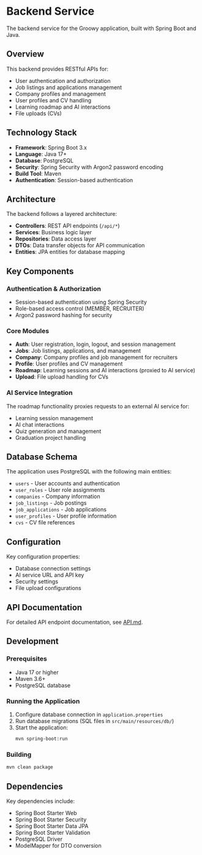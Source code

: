 # Backend Service

The backend service for the Groowy application, built with Spring Boot and Java.

## Overview

This backend provides RESTful APIs for:
- User authentication and authorization
- Job listings and applications management
- Company profiles and management
- User profiles and CV handling
- Learning roadmap and AI interactions
- File uploads (CVs)

## Technology Stack

- **Framework**: Spring Boot 3.x
- **Language**: Java 17+
- **Database**: PostgreSQL
- **Security**: Spring Security with Argon2 password encoding
- **Build Tool**: Maven
- **Authentication**: Session-based authentication

## Architecture

The backend follows a layered architecture:

- **Controllers**: REST API endpoints (`/api/*`)
- **Services**: Business logic layer
- **Repositories**: Data access layer
- **DTOs**: Data transfer objects for API communication
- **Entities**: JPA entities for database mapping

## Key Components

### Authentication & Authorization
- Session-based authentication using Spring Security
- Role-based access control (MEMBER, RECRUITER)
- Argon2 password hashing for security

### Core Modules
- **Auth**: User registration, login, logout, and session management
- **Jobs**: Job listings, applications, and management
- **Company**: Company profiles and job management for recruiters
- **Profile**: User profiles and CV management
- **Roadmap**: Learning sessions and AI interactions (proxied to AI service)
- **Upload**: File upload handling for CVs

### AI Service Integration
The roadmap functionality proxies requests to an external AI service for:
- Learning session management
- AI chat interactions
- Quiz generation and management
- Graduation project handling

## Database Schema

The application uses PostgreSQL with the following main entities:
- `users` - User accounts and authentication
- `user_roles` - User role assignments
- `companies` - Company information
- `job_listings` - Job postings
- `job_applications` - Job applications
- `user_profiles` - User profile information
- `cvs` - CV file references

## Configuration

Key configuration properties:
- Database connection settings
- AI service URL and API key
- Security settings
- File upload configurations

## API Documentation

For detailed API endpoint documentation, see [API.md](./API.md).

## Development

### Prerequisites
- Java 17 or higher
- Maven 3.6+
- PostgreSQL database

### Running the Application

1. Configure database connection in `application.properties`
2. Run database migrations (SQL files in `src/main/resources/db/`)
3. Start the application:
   ```bash
   mvn spring-boot:run
   ```

### Building

```bash
mvn clean package
```

## Dependencies

Key dependencies include:
- Spring Boot Starter Web
- Spring Boot Starter Security
- Spring Boot Starter Data JPA
- Spring Boot Starter Validation
- PostgreSQL Driver
- ModelMapper for DTO conversion
